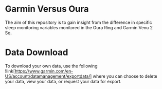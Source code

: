 # Garmin Versus Oura

The aim of this repository is to gain insight from the difference in specific sleep monitoring variables monitored in the Oura Ring and Garmin Venu 2 Sq.

# Data Download

To download your own data, use the following !link[https://www.garmin.com/en-US/account/datamanagement/exportdata/] where you can choose to delete your data, view your data, or request your data for export.
